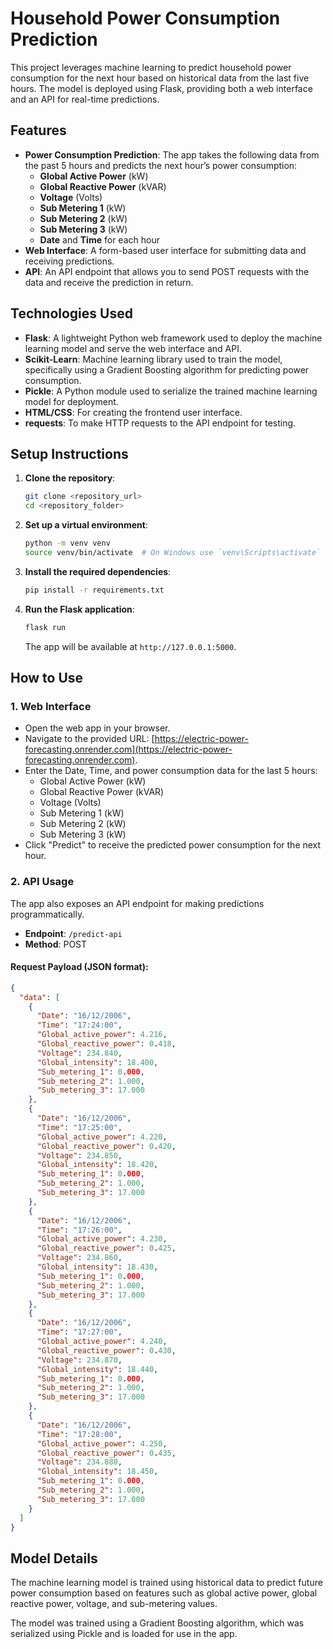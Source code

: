 # Household Power Consumption Prediction

This project leverages machine learning to predict household power consumption for the next hour based on historical data from the last five hours. The model is deployed using Flask, providing both a web interface and an API for real-time predictions.

## Features

- **Power Consumption Prediction**: The app takes the following data from the past 5 hours and predicts the next hour’s power consumption:
  - **Global Active Power** (kW)
  - **Global Reactive Power** (kVAR)
  - **Voltage** (Volts)
  - **Sub Metering 1** (kW)
  - **Sub Metering 2** (kW)
  - **Sub Metering 3** (kW)
  - **Date** and **Time** for each hour
- **Web Interface**: A form-based user interface for submitting data and receiving predictions.
- **API**: An API endpoint that allows you to send POST requests with the data and receive the prediction in return.

## Technologies Used

- **Flask**: A lightweight Python web framework used to deploy the machine learning model and serve the web interface and API.
- **Scikit-Learn**: Machine learning library used to train the model, specifically using a Gradient Boosting algorithm for predicting power consumption.
- **Pickle**: A Python module used to serialize the trained machine learning model for deployment.
- **HTML/CSS**: For creating the frontend user interface.
- **requests**: To make HTTP requests to the API endpoint for testing.

## Setup Instructions

1. **Clone the repository**:

    ```bash
    git clone <repository_url>
    cd <repository_folder>
    ```

2. **Set up a virtual environment**:

    ```bash
    python -m venv venv
    source venv/bin/activate  # On Windows use `venv\Scripts\activate`
    ```

3. **Install the required dependencies**:

    ```bash
    pip install -r requirements.txt
    ```

4. **Run the Flask application**:

    ```bash
    flask run
    ```

    The app will be available at `http://127.0.0.1:5000`.

## How to Use

### 1. Web Interface

- Open the web app in your browser.
- Navigate to the provided URL: [https://electric-power-forecasting.onrender.com](https://electric-power-forecasting.onrender.com).
- Enter the Date, Time, and power consumption data for the last 5 hours:
    - Global Active Power (kW)
    - Global Reactive Power (kVAR)
    - Voltage (Volts)
    - Sub Metering 1 (kW)
    - Sub Metering 2 (kW)
    - Sub Metering 3 (kW)
- Click "Predict" to receive the predicted power consumption for the next hour.

### 2. API Usage

The app also exposes an API endpoint for making predictions programmatically.

- **Endpoint**: `/predict-api`
- **Method**: POST

#### Request Payload (JSON format):

```json
{
  "data": [
    {
      "Date": "16/12/2006",
      "Time": "17:24:00",
      "Global_active_power": 4.216,
      "Global_reactive_power": 0.418,
      "Voltage": 234.840,
      "Global_intensity": 18.400,
      "Sub_metering_1": 0.000,
      "Sub_metering_2": 1.000,
      "Sub_metering_3": 17.000
    },
    {
      "Date": "16/12/2006",
      "Time": "17:25:00",
      "Global_active_power": 4.220,
      "Global_reactive_power": 0.420,
      "Voltage": 234.850,
      "Global_intensity": 18.420,
      "Sub_metering_1": 0.000,
      "Sub_metering_2": 1.000,
      "Sub_metering_3": 17.000
    },
    {
      "Date": "16/12/2006",
      "Time": "17:26:00",
      "Global_active_power": 4.230,
      "Global_reactive_power": 0.425,
      "Voltage": 234.860,
      "Global_intensity": 18.430,
      "Sub_metering_1": 0.000,
      "Sub_metering_2": 1.000,
      "Sub_metering_3": 17.000
    },
    {
      "Date": "16/12/2006",
      "Time": "17:27:00",
      "Global_active_power": 4.240,
      "Global_reactive_power": 0.430,
      "Voltage": 234.870,
      "Global_intensity": 18.440,
      "Sub_metering_1": 0.000,
      "Sub_metering_2": 1.000,
      "Sub_metering_3": 17.000
    },
    {
      "Date": "16/12/2006",
      "Time": "17:28:00",
      "Global_active_power": 4.250,
      "Global_reactive_power": 0.435,
      "Voltage": 234.880,
      "Global_intensity": 18.450,
      "Sub_metering_1": 0.000,
      "Sub_metering_2": 1.000,
      "Sub_metering_3": 17.000
    }
  ]
}
```

## Model Details

The machine learning model is trained using historical data to predict future power consumption based on features such as global active power, global reactive power, voltage, and sub-metering values.

The model was trained using a Gradient Boosting algorithm, which was serialized using Pickle and is loaded for use in the app.

  
